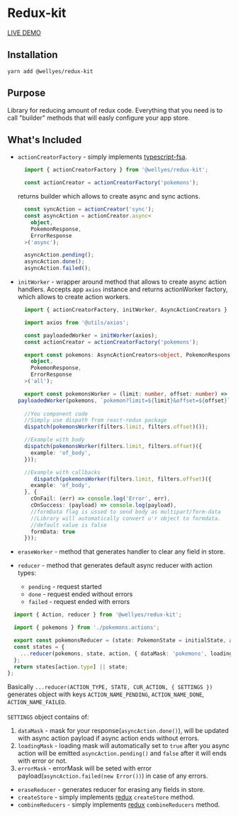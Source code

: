 # Redux-kit

[LIVE DEMO](https://aiscom-llc.github.io/redux-kit/)

## Installation

`yarn add @wellyes/redux-kit`

## Purpose
Library for reducing amount of redux code. Everything that you need is to call "builder" methods that will easly configure your app store.

## What's Included

* `actionCreatorFactory` - simply implements [typescript-fsa](https://github.com/aikoven/typescript-fsa). 

  ```ts
    import { actionCreatorFactory } from '@wellyes/redux-kit';

    const actionCreator = actionCreatorFactory('pokemons');
  ```

  returns builder which allows to create async and sync actions.

  ```ts
    const syncAction = actionCreator('sync');
    const asyncAction = actionCreator.async<
      object,
      PokemonResponse,
      ErrorResponse
    >('async');

    asyncAction.pending();
    asyncAction.done();
    asyncAction.failed();
  ```

* `initWorker` - wrapper around method that allows to create async action handlers. Accepts app `axios` instance and returns actionWorker factory, which allows to create action workers. 

  ```ts
    import { actionCreatorFactory, initWorker, AsyncActionCreators } from '@wellyes/redux-kit';

    import axios from '@utils/axios';

    const payloadedWorker = initWorker(axios);
    const actionCreator = actionCreatorFactory('pokemons');

    export const pokemons: AsyncActionCreators<object, PokemonResponse, ErrorResponse> = actionCreator.async<
      object,
      PokemonResponse,
      ErrorResponse
    >('all');

    export const pokemonsWorker = (limit: number, offset: number) =>
  payloadedWorker(pokemons, `pokemon?limit=${limit}&offset=${offset}`, 'get');
    
    //You component code
    //Simply use dispath from react-redux package
    dispatch(pokemonsWorker(filters.limit, filters.offset)());

    //Example with body
    dispatch(pokemonsWorker(filters.limit, filters.offset)({
      example: 'of_body',
    }));

    //Example with callbacks
       dispatch(pokemonsWorker(filters.limit, filters.offset)({
      example: 'of_body',
    }, {
      cOnFail: (err) => console.log('Error', err),
      cOnSuccess: (payload) => console.log(payload),
      //formData flag is ussed to send body as multipart/form-data
      //Library will automatically convert u'r object to formdata.
      //default value is false
      formData: true
    }));
  ```
* `eraseWorker` - method that generates handler to clear any field in store.
* `reducer` - method that generates default async reducer with action types:
  * `pending` - request started
  * `done` - request ended without errors
  * `failed` - request ended with errors

```ts
  import { Action, reducer } from '@wellyes/redux-kit';

  import { pokemons } from './pokemons.actions';

  export const pokemonsReducer = (state: PokemonState = initialState, action: Action): PokemonState => {
  const states = {
    ...reducer(pokemons, state, action, { dataMask: 'pokemons', loadingMask: 'loading', errorMask: 'errors' }),
  };
  return states[action.type] || state;
};
```

Basically `...reducer(ACTION_TYPE, STATE, CUR_ACTION, { SETTINGS })` generates object with keys `ACTION_NAME_PENDING`, `ACTION_NAME_DONE`, `ACTION_NAME_FAILED`.</br></br>
`SETTINGS` object contains of:</br>
1. `dataMask` - mask for your response(`asyncAction.done()`), will be updated with async action payload if async action ends without errors.
2. `loadingMask` - loading mask will automatically set to `true` after you async action will be emitted `asyncAction.pending()` and `false` after it will ends with error or not.
3. `errorMask` - errorMask will be seted with error payload(``asyncAction.failed(new Error())``) in case of any errors.

* `eraseReducer` - generates reducer for erasing any fields in store.
* `createStore` -  simply implements [redux](https://github.com/reduxjs/redux) `createStore` method.
* `combineReducers` -  simply implements [redux](https://github.com/reduxjs/redux) `combineReducers` method.

